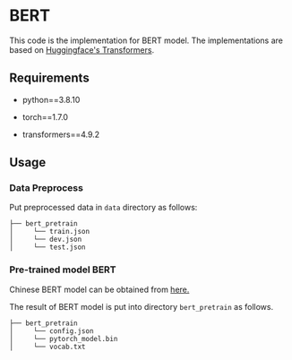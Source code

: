 # BERT

This code is the implementation for BERT model. The implementations are based on [Huggingface's Transformers](https://github.com/huggingface/transformers).

## Requirements

- python==3.8.10

- torch==1.7.0

- transformers==4.9.2

## Usage

### Data Preprocess

Put preprocessed data in `data` directory as follows:
```
├── bert_pretrain
│     └── train.json
│     └── dev.json
│     └── test.json
```

### Pre-trained model BERT

Chinese BERT model can be obtained from [here.](https://github.com/huggingface/pytorch-transformers)

The result of BERT model is put into directory `bert_pretrain` as follows.
```
├── bert_pretrain
│     └── config.json
│     └── pytorch_model.bin
│     └── vocab.txt
```
